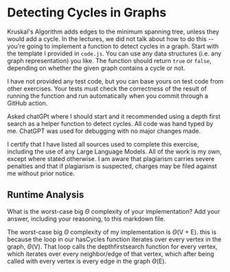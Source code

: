 # Detecting Cycles in Graphs

Kruskal's Algorithm adds edges to the minimum spanning tree, unless they would
add a cycle. In the lectures, we did not talk about how to do this -- you're
going to implement a function to detect cycles in a graph. Start with the
template I provided in `code.js`. You can use any data structures (i.e. any
graph representation) you like. The function should return `true` or `false`,
depending on whether the given graph contains a cycle or not.

I have not provided any test code, but you can base yours on test code from
other exercises. Your tests must check the correctness of the result of running
the function and run automatically when you commit through a GitHub action.

Asked chatGPt where I should start and it recommended using a depth first search as a helper function to detect cycles. All code was hand typed by me. ChatGPT was used for debugging with no major changes made.

I certify that I have listed all sources used to complete this exercise, including the use of any Large Language Models. All of the work is my own, except where stated otherwise. I am aware that plagiarism carries severe penalties and that if plagiarism is suspected, charges may be filed against me without prior notice.

## Runtime Analysis

What is the worst-case big $\Theta$ complexity of your implementation? Add your
answer, including your reasoning, to this markdown file.

The worst-case big $\Theta$ complexity of my implementation is $\Theta$(V + E). this is because the loop in our hasCycles function iterates over every vertex in the graph, $\Theta$(V). That loop calls the depthfirstsearch function for every vertex, which iterates over every neighbor/edge of that vertex, which after being called with every vertex is every edge in the graph $\Theta$(E).
